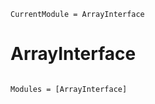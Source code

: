```@meta
CurrentModule = ArrayInterface
```

# ArrayInterface

```@index
```

```@autodocs
Modules = [ArrayInterface]
```

